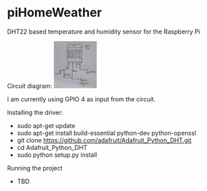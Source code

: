 # piHomeWeather
DHT22 based temperature and humidity sensor for the Raspberry Pi

Circuit diagram:
<img src="https://raw.githubusercontent.com/deepaksrivastav/piHomeWeather/master/dht22.jpg" alt="Circuit Diagram" style="width:100px;height:110px">

I am currently using GPIO 4 as input from the circuit.

Installing the driver:
- sudo apt-get update
- sudo apt-get install build-essential python-dev python-openssl
- git clone https://github.com/adafruit/Adafruit_Python_DHT.git
- cd Adafruit_Python_DHT
- sudo python setup.py install

Running the project
- TBD
